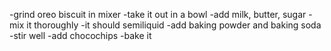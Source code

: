 -grind oreo biscuit in mixer
-take it out in a bowl
-add milk, butter, sugar
-mix it thoroughly
-it should semiliquid
-add baking powder and baking soda
-stir well
-add chocochips
-bake it
